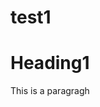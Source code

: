 # test1
<!doctype html>
<html lang="en">
<head>
<title>Test Vishwa</title></head>
<body>
  <h1> Heading1 </h1>
  <p> This is a paragragh</p>
</body>
</html>
